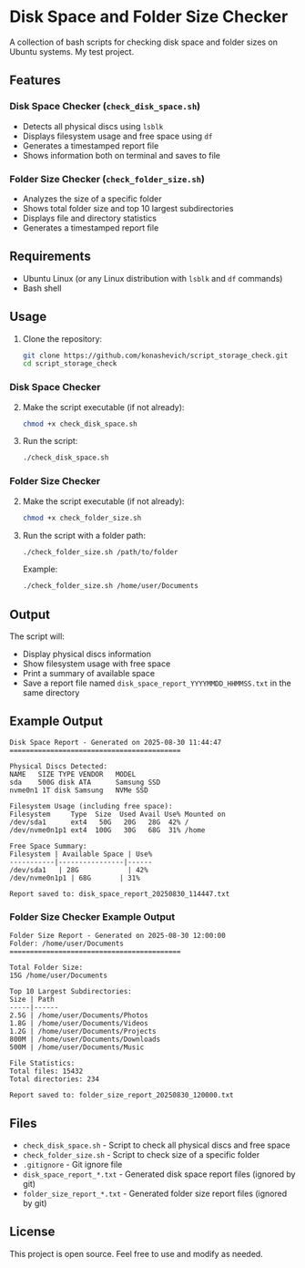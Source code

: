 # Disk Space and Folder Size Checker

A collection of bash scripts for checking disk space and folder sizes on Ubuntu systems.
My test project.

## Features

### Disk Space Checker (`check_disk_space.sh`)
- Detects all physical discs using `lsblk`
- Displays filesystem usage and free space using `df`
- Generates a timestamped report file
- Shows information both on terminal and saves to file

### Folder Size Checker (`check_folder_size.sh`)
- Analyzes the size of a specific folder
- Shows total folder size and top 10 largest subdirectories
- Displays file and directory statistics
- Generates a timestamped report file

## Requirements

- Ubuntu Linux (or any Linux distribution with `lsblk` and `df` commands)
- Bash shell

## Usage

1. Clone the repository:
   ```bash
   git clone https://github.com/konashevich/script_storage_check.git
   cd script_storage_check
   ```

### Disk Space Checker
2. Make the script executable (if not already):
   ```bash
   chmod +x check_disk_space.sh
   ```
3. Run the script:
   ```bash
   ./check_disk_space.sh
   ```

### Folder Size Checker
2. Make the script executable (if not already):
   ```bash
   chmod +x check_folder_size.sh
   ```
3. Run the script with a folder path:
   ```bash
   ./check_folder_size.sh /path/to/folder
   ```
   Example:
   ```bash
   ./check_folder_size.sh /home/user/Documents
   ```

## Output

The script will:
- Display physical discs information
- Show filesystem usage with free space
- Print a summary of available space
- Save a report file named `disk_space_report_YYYYMMDD_HHMMSS.txt` in the same directory

## Example Output

```
Disk Space Report - Generated on 2025-08-30 11:44:47
==========================================

Physical Discs Detected:
NAME   SIZE TYPE VENDOR   MODEL
sda    500G disk ATA      Samsung SSD
nvme0n1 1T disk Samsung   NVMe SSD

Filesystem Usage (including free space):
Filesystem     Type  Size  Used Avail Use% Mounted on
/dev/sda1      ext4   50G   20G   28G  42% /
/dev/nvme0n1p1 ext4  100G   30G   68G  31% /home

Free Space Summary:
Filesystem | Available Space | Use%
-----------|----------------|------
/dev/sda1   | 28G            | 42%
/dev/nvme0n1p1 | 68G       | 31%

Report saved to: disk_space_report_20250830_114447.txt
```

### Folder Size Checker Example Output

```
Folder Size Report - Generated on 2025-08-30 12:00:00
Folder: /home/user/Documents
==========================================

Total Folder Size:
15G	/home/user/Documents

Top 10 Largest Subdirectories:
Size | Path
-----|------
2.5G | /home/user/Documents/Photos
1.8G | /home/user/Documents/Videos
1.2G | /home/user/Documents/Projects
800M | /home/user/Documents/Downloads
500M | /home/user/Documents/Music

File Statistics:
Total files: 15432
Total directories: 234

Report saved to: folder_size_report_20250830_120000.txt
```

## Files

- `check_disk_space.sh` - Script to check all physical discs and free space
- `check_folder_size.sh` - Script to check size of a specific folder
- `.gitignore` - Git ignore file
- `disk_space_report_*.txt` - Generated disk space report files (ignored by git)
- `folder_size_report_*.txt` - Generated folder size report files (ignored by git)

## License

This project is open source. Feel free to use and modify as needed.

